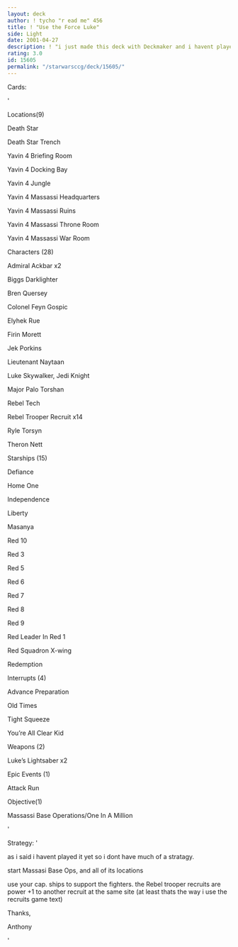 ```yaml
---
layout: deck
author: ! tycho "r ead me" 456
title: ! "Use the Force Luke"
side: Light
date: 2001-04-27
description: ! "i just made this deck with Deckmaker and i havent played it yet so try some constructive reveiws please."
rating: 3.0
id: 15605
permalink: "/starwarsccg/deck/15605/"
---
```

Cards: 

' 

Locations(9)

Death Star 

Death Star Trench 

Yavin 4 Briefing Room 

Yavin 4 Docking Bay 

Yavin 4 Jungle 

Yavin 4 Massassi Headquarters 

Yavin 4 Massassi Ruins 

Yavin 4 Massassi Throne Room 

Yavin 4 Massassi War Room 


Characters (28)

Admiral Ackbar  x2

Biggs Darklighter 

Bren Quersey 

Colonel Feyn Gospic 

Elyhek Rue 

Firin Morett 

Jek Porkins 

Lieutenant Naytaan 

Luke Skywalker, Jedi Knight 

Major Palo Torshan 

Rebel Tech 

Rebel Trooper Recruit  x14

Ryle Torsyn 

Theron Nett 


Starships (15)

Defiance 

Home One 

Independence 

Liberty 

Masanya 

Red 10 

Red 3 

Red 5 

Red 6 

Red 7 

Red 8 

Red 9 

Red Leader In Red 1 

Red Squadron X-wing 

Redemption 


Interrupts (4)

Advance Preparation 

Old Times 

Tight Squeeze 

You’re All Clear Kid 


Weapons (2)

Luke’s Lightsaber  x2


Epic Events (1)

Attack Run 


Objective(1)

Massassi Base Operations/One In A Million 

'

Strategy: '

as i said i havent played it yet so i dont have much of a stratagy.


start Massasi Base Ops, and all of its locations


use your cap. ships to support the fighters. the Rebel trooper recruits are power +1 to another recruit at the same site (at least thats the way i use the recruits game text)



Thanks,

Anthony

'
